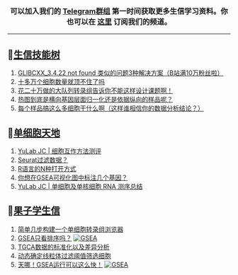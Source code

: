
<h3 align="center">
  可以加入我们的 <a href="https://t.me/BioInfoTalk">Telegram群组</a> 第一时间获取更多生信学习资料。你也可以在 <a href="https://bioinforss-channel.vercel.app/">这里</a> 订阅我们的频道。
</h3>

------------------

## 📝[生信技能树](https://github.com/ixxmu/mp_duty/issues?q=label%3A%E7%94%9F%E4%BF%A1%E6%8A%80%E8%83%BD%E6%A0%91+is%3Aclosed)
<!-- 1issueTable -->

1. [GLIBCXX_3.4.22 not found 类似的问题3种解决方案（B站满10万粉丝啦）](https://github.com/ixxmu/mp_duty/issues/5439) 
2. [十多万个细胞数量就顶不住了吗](https://github.com/ixxmu/mp_duty/issues/5429) 
3. [花二十万做的大队列转录组告诉你不能这样设计课题啊！](https://github.com/ixxmu/mp_duty/issues/5420) 
4. [热图到底是横向基因层面归一化还是依据纵向的样品呢？](https://github.com/ixxmu/mp_duty/issues/5394) 
5. [每个样品搞这么多细胞干什么啊（这样谁相信你的数据分析结论？）](https://github.com/ixxmu/mp_duty/issues/5393) 
<!-- 1issueTable -->
## 📝[单细胞天地](https://github.com/ixxmu/mp_duty/issues?q=label%3A%E5%8D%95%E7%BB%86%E8%83%9E%E5%A4%A9%E5%9C%B0+is%3Aclosed)
<!-- 2issueTable -->

1. [YuLab JC | 细胞互作方法测评](https://github.com/ixxmu/mp_duty/issues/5383) 
2. [Seurat过滤数据？](https://github.com/ixxmu/mp_duty/issues/5376) 
3. [R语言的N种打开方式](https://github.com/ixxmu/mp_duty/issues/5300) 
4. [你想在GSEA可视化图中标注几个基因？](https://github.com/ixxmu/mp_duty/issues/5242) 
5. [YuLab JC | 单细胞及单核细胞 RNA 测序总结](https://github.com/ixxmu/mp_duty/issues/4934) 
<!-- 2issueTable -->

## 📝[果子学生信](https://github.com/ixxmu/mp_duty/issues?q=label%3A%E6%9E%9C%E5%AD%90%E5%AD%A6%E7%94%9F%E4%BF%A1+is%3Aclosed)
<!-- 3issueTable -->

1. [简单几步构建一个单细胞转录组浏览器](https://github.com/ixxmu/mp_duty/issues/5103) 
2. [GSEA只看排序吗？](https://github.com/ixxmu/mp_duty/issues/4920) [![GSEA](https://img.shields.io/github/labels/ixxmu/mp_duty/GSEA)](https://github.com/ixxmu/mp_duty/labels/GSEA)
3. [TGCA数据的标准化以及差异分析](https://github.com/ixxmu/mp_duty/issues/4829) 
4. [动态确定线粒体过滤阈值筛选细胞](https://github.com/ixxmu/mp_duty/issues/4754) 
5. [天哪！GSEA运行可以这么快！](https://github.com/ixxmu/mp_duty/issues/4602) [![GSEA](https://img.shields.io/github/labels/ixxmu/mp_duty/GSEA)](https://github.com/ixxmu/mp_duty/labels/GSEA)
<!-- 3issueTable -->

